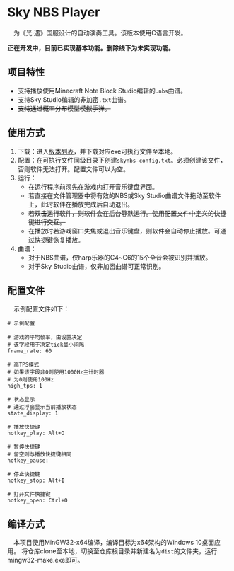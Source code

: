 # Sky NBS Player
&emsp;为《光·遇》国服设计的自动演奏工具。该版本使用C语言开发。

**正在开发中，目前已实现基本功能。删除线下为未实现功能。**

## 项目特性
- 支持播放使用Minecraft Note Block Studio编辑的`.nbs`曲谱。
- 支持Sky Studio编辑的非加密`.txt`曲谱。
- ~~支持通过概率分布模型模拟手弹。~~

## 使用方式
1. 下载：进入[版本列表](https://github.com/HTMonkeyG/SkyNBSPlayer-C/releases)，并下载对应exe可执行文件至本地。
2. 配置：在可执行文件同级目录下创建`skynbs-config.txt`。必须创建该文件，否则软件无法打开。配置文件可以为空。
3. 运行：
   - 在运行程序前须先在游戏内打开音乐键盘界面。
   - 若直接在文件管理器中将有效的NBS或Sky Studio曲谱文件拖动至软件上，此时软件在播放完成后自动退出。
   - ~~若双击运行软件，则软件会在后台静默运行。使用配置文件中定义的快捷键进行交互。~~
   - 在播放时若游戏窗口失焦或退出音乐键盘，则软件会自动停止播放。可通过快捷键恢复播放。
4. 曲谱：
   - 对于NBS曲谱，仅harp乐器的C4~C6的15个全音会被识别并播放。
   - 对于Sky Studio曲谱，仅非加密曲谱可正常识别。

## 配置文件
&emsp;示例配置文件如下：
```
# 示例配置

# 游戏的平均帧率，由设置决定
# 该字段用于决定tick最小间隔
frame_rate: 60

# 高TPS模式
# 如果该字段非0则使用1000Hz主计时器
# 为0则使用100Hz
high_tps: 1

# 状态显示
# 通过浮窗显示当前播放状态
state_display: 1

# 播放快捷键
hotkey_play: Alt+O

# 暂停快捷键
# 留空则与播放快捷键相同
hotkey_pause:

# 停止快捷键
hotkey_stop: Alt+I

# 打开文件快捷键
hotkey_open: Ctrl+O
```

## 编译方式
&emsp;本项目使用MinGW32-x64编译，编译目标为x64架构的Windows 10桌面应用。
将仓库clone至本地，切换至仓库根目录并新建名为`dist`的文件夹，运行mingw32-make.exe即可。
